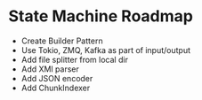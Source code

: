 # State Machine Roadmap
- Create Builder Pattern
- Use Tokio, ZMQ, Kafka as part of input/output
- Add file splitter from local dir
- Add XMl parser
- Add JSON encoder
- Add ChunkIndexer

